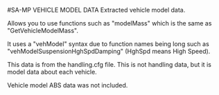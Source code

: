 #SA-MP VEHICLE MODEL DATA
Extracted vehicle model data.

Allows you to use functions such as "modelMass" which is the same as "GetVehicleModelMass".

It uses a "vehModel" syntax due to function names being long such as "vehModelSuspensionHghSpdDamping" (HghSpd means High Speed).

This data is from the handling.cfg file. This is not handling data, but it is model data about each vehicle.

Vehicle model ABS data was not included.